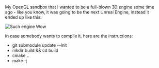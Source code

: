 My OpenGL sandbox that I wanted to be a full-blown 3D engine some time ago - like you know, it was
going to be the next Unreal Engine, instead it ended up like this:

![Such engine Wow](https://github.com/sznaider/phi/blob/master/screenshot.png)

In case somebody wants to compile it, here are the instructions:

* git submodule update --init
* mkdir build && cd build
* cmake ..
* make -j
